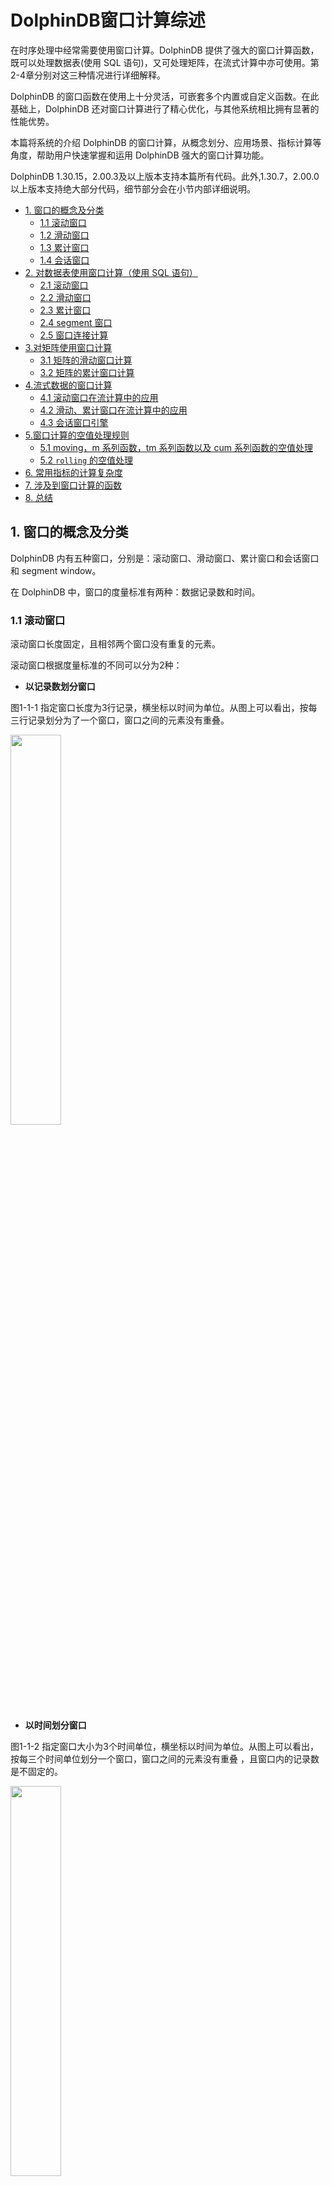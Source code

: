 # DolphinDB窗口计算综述

在时序处理中经常需要使用窗口计算。DolphinDB 提供了强大的窗口计算函数，既可以处理数据表(使用 SQL 语句)，又可处理矩阵，在流式计算中亦可使用。第2-4章分别对这三种情况进行详细解释。

DolphinDB 的窗口函数在使用上十分灵活，可嵌套多个内置或自定义函数。在此基础上，DolphinDB 还对窗口计算进行了精心优化，与其他系统相比拥有显著的性能优势。

本篇将系统的介绍 DolphinDB 的窗口计算，从概念划分、应用场景、指标计算等角度，帮助用户快速掌握和运用 DolphinDB 强大的窗口计算功能。

DolphinDB 1.30.15，2.00.3及以上版本支持本篇所有代码。此外,1.30.7，2.00.0以上版本支持绝大部分代码，细节部分会在小节内部详细说明。

- [1. 窗口的概念及分类](#1-窗口的概念及分类)
  - [1.1 滚动窗口](#11-滚动窗口)
  - [1.2 滑动窗口](#12-滑动窗口)
  - [1.3 累计窗口](#13-累计窗口)
  - [1.4 会话窗口](#14-会话窗口)
- [2. 对数据表使用窗口计算（使用 SQL 语句）](#2-对数据表使用窗口计算使用-sql-语句)
  - [2.1 滚动窗口](#21-滚动窗口)
  - [2.2 滑动窗口](#22-滑动窗口)
  - [2.3 累计窗口](#23-累计窗口)
  - [2.4 segment 窗口](#24-segment-窗口)
  - [2.5 窗口连接计算](#25-窗口连接计算)
- [3.对矩阵使用窗口计算](#3对矩阵使用窗口计算)
  - [3.1 矩阵的滑动窗口计算](#31-矩阵的滑动窗口计算)
  - [3.2 矩阵的累计窗口计算](#32-矩阵的累计窗口计算)
- [4.流式数据的窗口计算](#4流式数据的窗口计算)
  - [4.1 滚动窗口在流计算中的应用](#41-滚动窗口在流计算中的应用)
  - [4.2 滑动、累计窗口在流计算中的应用](#42-滑动累计窗口在流计算中的应用)
  - [4.3 会话窗口引擎](#43-会话窗口引擎)
- [5.窗口计算的空值处理规则](#5窗口计算的空值处理规则)
  - [5.1 moving，m 系列函数，tm 系列函数以及 cum 系列函数的空值处理](#51-movingm-系列函数tm-系列函数以及-cum-系列函数的空值处理)
  - [5.2 `rolling` 的空值处理](#52-rolling-的空值处理)
- [6. 常用指标的计算复杂度](#6-常用指标的计算复杂度)
- [7. 涉及到窗口计算的函数](#7-涉及到窗口计算的函数)
- [8. 总结](#8-总结)




## 1. 窗口的概念及分类

DolphinDB 内有五种窗口，分别是：滚动窗口、滑动窗口、累计窗口和会话窗口和 segment window。

在 DolphinDB 中，窗口的度量标准有两种：数据记录数和时间。

### 1.1 滚动窗口

滚动窗口长度固定，且相邻两个窗口没有重复的元素。

滚动窗口根据度量标准的不同可以分为2种：

* **以记录数划分窗口**

图1-1-1 指定窗口长度为3行记录，横坐标以时间为单位。从图上可以看出，按每三行记录划分为了一个窗口，窗口之间的元素没有重叠。  

<img src="./images/Window_Calculations_in_DolphinDB/1_1_1.png" width=40%>

* **以时间划分窗口**

图1-1-2 指定窗口大小为3个时间单位，横坐标以时间为单位。从图上可以看出，按每三个时间单位划分一个窗口，窗口之间的元素没有重叠 ，且窗口内的记录数是不固定的。

<img src="./images/Window_Calculations_in_DolphinDB/1_1_2.png" width=40%>

### 1.2 滑动窗口

滑动窗口，即指定长度的窗口根据步长进行滑动。与滚动窗口不同，滑动窗口相邻两个窗口可能包括重复的元素。滑动窗口的窗口长度与步长既可为记录数，亦可为时间长度。

滑动窗口根据度量标准的不同可以分为2种：

- **以记录数划分窗口**

图1-2-1 指定窗口大小为6行记录，窗口每次向后滑动1行记录。

<img src="./images/Window_Calculations_in_DolphinDB/1_2_1.png" width=42%>

* **以时间划分窗口**
  * **步长为1行**
  
  图1-2-2 指定窗口大小为3个时间单位，窗口以右边界为基准进行前向计算，窗口每次向后滑动1行记录。
  
  <img src="./images/Window_Calculations_in_DolphinDB/1_2_2.png" width=42%>
  
  * **步长为指定时间长度**  


  图1-2-3 指定窗口大小为4个时间单位，每次向后滑动2个时间单位。

  <img src="./images/Window_Calculations_in_DolphinDB/1_2_3.png" width=45%>


### 1.3 累计窗口

累计窗口，即窗口的起始边界固定，结束边界不断右移，因此窗口长度不断增加。
累计窗口根据度量标准的不同可以分为2种：

* **步长为1行**

图1-3-1 窗口右边界每次右移1行，窗口大小累计增加。

<img src="./images/Window_Calculations_in_DolphinDB/1_3_1.png" width=40%>

* **步长为指定时间长度**

图1-3-2 窗口右边界每次右移2个时间单位，窗口大小累计增加。

<img src="./images/Window_Calculations_in_DolphinDB/1_3_2.png" width=42%>

### 1.4 会话窗口

会话窗口之间的切分，是依据某段时长的空白：若某条数据之后指定时间长度内无数据进入，则该条数据为一个窗口的终点，之后第一条新数据为下一个窗口的起点。会话窗口的窗口长度可变。

<img src="./images/Window_Calculations_in_DolphinDB/1_4.png" width=42%>

#### 1.5 segment 窗口

segment 窗口根据连续的相同元素切分窗口。其窗口长度可变。

<img src="./images/Window_Calculations_in_DolphinDB/1_5.png" width=57%>

## 2. 对数据表使用窗口计算（使用 SQL 语句）

本章将介绍 DolphinDB 在 SQL 中的窗口计算：滚动窗口、滑动窗口、累计窗口，segment 窗口，以及窗口连接。

### 2.1 滚动窗口

#### 2.1.1 时间维度的滚动窗口

在SQL中，可使用 `interval`, `bar`, `dailyAlignedBar` 等函数配合 `group by` 语句实现滚动窗口的聚合计算。

下面的例子根据10:00:00到10:05:59每秒更新的数据，使用 `bar` 函数每2分钟统计一次交易量之和：

```

t=table(2021.11.01T10:00:00..2021.11.01T10:05:59 as time, 1..360 as volume)
select sum(volume) from t group by bar(time, 2m)

# output

bar_time            sum_volume
------------------- ----------
2021.11.01T10:00:00 7260      
2021.11.01T10:02:00 21660     
2021.11.01T10:04:00 36060  

```

`bar` 函数的分组规则是将每条记录最近的能整除 *interval* 参数的时间作为开始时间。对于给定窗口起始时刻（且该时刻不能被 *interval* 整除）的场景，`bar` 函数不适用。
在金融场景中，在交易时段之外也存在一些数据输入，但是在做数据分析的时候并不会用到这些数据；在期货市场，通常涉及到两个交易时间段，有些时段会隔天。`dailyAlignedBar` 函数可以设置每天的起始时间和结束时间，很好地解决了这类场景的聚合计算问题。

以期货市场为例，数据模拟为国内期货市场的两个交易时段，分别为下午1:30-3:00和晚上9:00-凌晨2:30。使用 `dailyAlignedBar` 函数计算每个交易时段中的7分钟均价。


```
sessions = 13:30:00 21:00:00
ts = 2021.11.01T13:30:00..2021.11.01T15:00:00 join 2021.11.01T21:00:00..2021.11.02T02:30:00
ts = ts join (ts+60*60*24)
t = table(ts, rand(10.0, size(ts)) as price)

select avg(price) as price, count(*) as count from t group by dailyAlignedBar(ts, sessions, 7m) as k7

 # output
 
k7                  price             count
------------------- ----------------- -----
2021.11.01T13:30:00 4.815287529108381 420  
2021.11.01T13:37:00 5.265409774828835 420  
2021.11.01T13:44:00 4.984934388122167 420  
...
2021.11.01T14:47:00 5.031795592230213 420  
2021.11.01T14:54:00 5.201864532018313 361  
2021.11.01T21:00:00 4.945093814017518 420 


//如果使用bar函数会不达预期
select avg(price) as price, count(*) as count from t group by bar(ts, 7m) as k7

 # output

k7                  price             count
------------------- ----------------- -----
2021.11.01T13:26:00 5.220721067537347 180       //时间从13:26:00开始，不符合预期
2021.11.01T13:33:00 4.836406542137931 420  
2021.11.01T13:40:00 5.100716347573325 420  
2021.11.01T13:47:00 5.041169475132067 420  
2021.11.01T13:54:00 4.853431270784876 420  
2021.11.01T14:01:00 4.826169502311608 420  
```

期货市场中有一些不活跃的期货，一段时间内可能都没有报价，但是在数据分析的时候需要每2秒输出该期货的数据，这个场景下就需要用到 `interval` 函数进行插值处理。

在以下示例中，缺失值使用前一个值进行填充。如果同一窗口内有重复值，则用最后一个作为输出值。

```
t=table(2021.01.01T01:00:00+(1..5 join 9..11) as time, take(`CLF1,8) as contract, 50..57 as price)

select last(contract) as contract, last(price) as price from t group by interval(time, 2s,"prev") 

 # output

interval_time       contract price
------------------- -------- -----
2021.01.01T01:00:00 CLF1     50   
2021.01.01T01:00:02 CLF1     52   
2021.01.01T01:00:04 CLF1     54   
2021.01.01T01:00:06 CLF1     54   
2021.01.01T01:00:08 CLF1     55   
2021.01.01T01:00:10 CLF1     57   

//如果使用bar函数会不达预期

select last(contract) as contract, last(price) as price from t group by bar(time, 2s)

bar_time            contract price
------------------- -------- -----
2021.01.01T01:00:00 CLF1     50   
2021.01.01T01:00:02 CLF1     52   
2021.01.01T01:00:04 CLF1     54   
2021.01.01T01:00:08 CLF1     55   
2021.01.01T01:00:10 CLF1     57    
```

#### 2.1.2 记录数维度的滚动窗口

除了时间维度可以做滚动窗口计算之外，记录数维度也可以做滚动窗口计算。在股票市场临近收盘的时候，往往一分钟之内的交易量、笔数是非常大的，做策略时如果单从时间维度去触发可能会导致偏差。因此分析师有时会想要从每100笔交易而非每一分钟的角度去做策略，这个时候就可以用 `rolling` 函数实现。

下面是某天股票市场最后一分钟内对每100笔交易做成交量之和的例子：

```
t=table(2021.01.05T02:59:00.000+rand(60000, 2000)).sort!() as time, take(`CL,600) as sym, 10* rand(50, 600) as vol)

select rolling(last,time,100,100) as last_time,rolling(last,t.sym,100,100) as sym, rolling(sum,vol,100,100) as vol_100_sum from t 

 # output (每次结果会因为rand函数结果而不同)

last_time               sym vol_100_sum
----------------------- --- -----------
2021.01.05T02:59:02.949 CL  25270      
2021.01.05T02:59:05.824 CL  21730      
2021.01.05T02:59:08.858 CL  22650      
2021.01.05T02:59:12.296 CL  24610      
2021.01.05T02:59:14.819 CL  24930      
... 
2021.01.05T02:59:57.089 CL  24040      
2021.01.05T02:59:59.958 CL  26230     
```

### 2.2 滑动窗口

使用滑动窗口处理表数据有以下四种情况：

#### 2.2.1 步长为1行，窗口长度为 n 行

此类情况可使用 m 系列函数，`moving `函数，或者 `rolling` 函数。

从1.30.16/2.00.4版本开始，亦可使用 [`window`](https://www.dolphindb.cn/cn/help/Functionalprogramming/TemplateFunctions/window.html) 函数。`window` 函数与 `moving` 函数类似，均为高阶函数，不同的是，`window` 函数更为灵活，不同于 `moving` 函数的窗口右边界是固定的， `window` 函数的左右边界均可自由设定。

下面以[`msum`](https://www.dolphindb.cn/cn/help/130/FunctionsandCommands/FunctionReferences/m/msum.html)为例，滑动计算窗口长度为5行的vol值之和。

```
t=table(2021.11.01T10:00:00 + 0 1 2 5 6 9 10 17 18 30 as time, 1..10 as vol)

select time, vol, msum(vol,5,1) from t

 # output

time                vol msum_vol
------------------- --- --------
2021.11.01T10:00:00 1   1       
2021.11.01T10:00:01 2   3       
2021.11.01T10:00:02 3   6       
2021.11.01T10:00:05 4   10      
2021.11.01T10:00:06 5   15    
...
```

DolphinDB SQL可以通过 `context by` 对各个不同的 symbol 在组内进行窗口计算。`context by` 是DolphinDB 独有的功能，是对标准 SQL 语句的拓展，具体其他用法参照：[`context by`](https://www.dolphindb.cn/cn/help/SQLStatements/contextBy.html)

```
t=table(2021.11.01T10:00:00 + 0 1 2 5 6 9 10 17 18 30 join 0 1 2 5 6 9 10 17 18 30 as time, 1..20 as vol, take(`A,10) join take(`B,10) as sym)

select time, sym, vol, msum(vol,5,1) from t context by sym

 # output

time                sym vol msum_vol
------------------- --- --- --------
2021.11.01T10:00:00 A   1   1       
2021.11.01T10:00:01 A   2   3       
2021.11.01T10:00:02 A   3   6       
...    
2021.11.01T10:00:30 A   10  40      
2021.11.01T10:00:00 B   11  11      
2021.11.01T10:00:01 B   12  23      
...    
2021.11.01T10:00:30 B   20  90 
```

m 系列函数是经过优化的窗口函数，如果想要使用自定义函数做窗口计算，DolphinDB 支持在 `moving` 函数、`window` 函数和 `rolling` 函数中使用自定义聚合函数。下面以 `moving` 嵌套自定义聚合函数为例：

以下的行情数据有四列(代码，日期，close 和 volume)，按照代码分组，组内按日期排序。设定窗口大小为20，在窗口期内按照 volume 排序，取 volume 最大的五条数据的平均 close 的计算。

```
//t是模拟的四列数据
t = table(take(`IBM, 100) as code, 2020.01.01 + 1..100 as date, rand(100,100) + 20 as volume, rand(10,100) + 100.0 as close)

//1.30.15及以上版本可以用一行代码实现
//moving 支持用户使用自定义匿名聚合函数(https://www.dolphindb.cn/cn/help/130/Functionalprogramming/AnonymousFunction.html)
select code, date, moving(defg(vol, close){return close[isort(vol, false).subarray(0:min(5,close.size()))].avg()}, (volume, close), 20) from t context by code 

//其他版本可以用自定义命名聚合函数实现：
defg top_5_close(vol,close){
return close[isort(vol, false).subarray(0:min(5,close.size()))].avg()
}
select code, date, moving(top_5_close,(volume, close), 20) from t context by code 
```

在做数据分析的时候，还会经常用到窗口嵌套窗口的操作。
举一个更复杂的例子：在做 [101 Formulaic Alphas](http://www.followingthetrend.com/?mdocs-file=3424) 中98号因子计算的时候，DolphinDB可以运用窗口嵌套窗口的方法，将原本在C#中需要几百行的代码，简化成几行代码，且计算性能也有接近三个数量级的提升。
trade 表有需要可以自行模拟数据，或用 sample 数据 [CNTRADE](data/window_cal/CNTRADE.zip)。

```
// 输入表trade的schema如下，如需要可自行模拟数据。

name       typeString typeInt 
---------- ---------- ------- 
ts_code    SYMBOL     17             
trade_date DATE       6              
open       DOUBLE     16             
vol        DOUBLE     16             
amount     DOUBLE     16    

// alpha 98 计算：

def normRank(x){
	return rank(x)\x.size()
}

def alpha98SQL(t){
	update t set adv5 = mavg(vol, 5), adv15 = mavg(vol, 15) context by ts_code
	update t set rank_open = normRank(open), rank_adv15 = normRank(adv15) context by trade_date
	update t set decay7 = mavg(mcorr(vwap, msum(adv5, 26), 5), 1..7), decay8 = mavg(mrank(9 - mimin(mcorr(rank_open, rank_adv15, 21), 9), true, 7), 1..8) context by ts_code
	return select ts_code, trade_date, normRank(decay7)-normRank(decay8) as a98 from t context by trade_date 
}

input = select trade_date,ts_code,amount*1000/(vol*100 + 1) as vwap,vol,open from trade
timer alpha98DDBSql = alpha98SQL(input)
```

#### 2.2.2 步长为1行，窗口为指定时间长度

此类情况可使用 tm 系列或者 tmoving 系列函数。

从1.30.16/2.00.4版本开始，亦可使用 [`twindow`](https://www.dolphindb.cn/cn/help/Functionalprogramming/TemplateFunctions/twindow.html) 函数。`twindow` 函数与 `tmoving` 函数类似，均为高阶函数，不同的是，`twindow` 函数更为灵活，不同于 `tmoving` 函数的窗口右边界是固定的， `twindow` 函数的左右边界均可自由设定。

下面以```tmsum```为例，计算滑动窗口长度为5秒的 vol 值之和。

```
//1.30.14，2.00.2以上版本支持 tmsum 函数。
t=table(2021.11.01T10:00:00 + 0 1 2 5 6 9 10 17 18 30 as time, 1..10 as vol)
select time, vol, tmsum(time,vol,5s) from t

 # output
time                vol tmsum_time
------------------- --- ----------
2021.11.01T10:00:00 1   1         
2021.11.01T10:00:01 2   3         
2021.11.01T10:00:02 3   6         
2021.11.01T10:00:05 4   9         
2021.11.01T10:00:06 5   12        
2021.11.01T10:00:09 6   15        
2021.11.01T10:00:10 7   18        
2021.11.01T10:00:17 8   8         
2021.11.01T10:00:18 9   17        
2021.11.01T10:00:30 10  10  
```

实际场景中，计算历史分位的时候也会广泛运用到这类情况的窗口计算，具体在[3.1.1](#311-步长为1行窗口为n行)介绍。

#### 2.2.3  步长为 n 行，窗口为 m 行

此类情况可使用高阶函数 [`rolling`](https://www.dolphindb.cn/cn/help/Functionalprogramming/TemplateFunctions/rolling.html?highlight=rolling)。

下面的例子计算步长为3行，窗口长度为6行的 vol 值之和。与 `interval` 函数不同的是，`rolling` 不会对缺失值进行插值，如果窗口内的元素个数不足窗口大小，该窗口不会被输出。 该例子中，数据一共是10条，在前两个窗口计算完之后，第三个窗口因为只有4条数据，所以不输出第三个窗口的结果。

```
t=table(2021.11.01T10:00:00+0 3 5 6 7 8 15 18 20 29 as time, 1..10 as vol)
select rolling(last,time,6,3) as last_time, rolling(sum,vol,6,3) as sum_vol from t

 # output

last_time           sum_vol
------------------- -------
2021.11.01T10:00:08 21     
2021.11.01T10:00:20 39
```

#### 2.2.4 步长为指定时间长度，窗口为 n 个步长时间

此类情况可使用 `interval` 函数配合 `group by` 语句。下面的例子以5秒为窗口步长，10秒为窗口长度，计算 vol 值之和。

推荐使用1.30.14, 2.00.2及以上版本使用 `interval` 函数。

```
t=table(2021.11.01T10:00:00+0 3 5 6 7 8 15 18 20 29 as time, 1..10 as vol)
select sum(vol) from t group by interval(time, 10s, "null", 5s)

 # output

interval_time       sum_vol
------------------- -------
2021.11.01T10:00:00 21     
2021.11.01T10:00:05 18     
2021.11.01T10:00:10 15       
2021.11.01T10:00:15 24     
2021.11.01T10:00:20 19     
2021.11.01T10:00:25 10    
```

2.1.1.1中 interval 的场景可以看作是窗口长度与步长相等的特殊的滑动窗口，而本节则是窗口长度为 n 倍步长时间的滑动窗口。

### 2.3 累计窗口

累计窗口有两种情况：一种是步长是1行，另一种是步长为指定时间长度。

#### 2.3.1 步长为1行

步长为1行的累计窗口计算在 SQL 中通常直接用 `cum` 系列函数。下面是累计求和 `cumsum` 的例子：

```
t=table(2021.11.01T10:00:00..2021.11.01T10:00:04 join 2021.11.01T10:00:06..2021.11.01T10:00:10 as time,1..10 as vol)
select *, cumsum(vol) from t 

# output

time                vol cum_vol
------------------- --- -------
2021.11.01T10:00:00 1   1      
2021.11.01T10:00:01 2   3      
2021.11.01T10:00:02 3   6      
2021.11.01T10:00:03 4   10     
2021.11.01T10:00:04 5   15     
2021.11.01T10:00:06 6   21     
2021.11.01T10:00:07 7   28     
2021.11.01T10:00:08 8   36     
2021.11.01T10:00:09 9   45     
2021.11.01T10:00:10 10  55     
```

在实际场景中经常会用 cum 系列函数与 `context by` 连用，做分组内累计计算。比如行情数据中，根据各个不同股票的代码，做各自的累计成交量。

```
t=table(2021.11.01T10:00:00 + 0 1 2 5 6 9 10 17 18 30 join 0 1 2 5 6 9 10 17 18 30 as time, 1..20 as vol, take(`A,10) join take(`B,10) as sym)
select*, cumsum(vol) as cumsum_vol from t context by sym

# output

time                vol sym cumsum_vol
------------------- --- --- ----------
2021.11.01T10:00:00 1   A   1         
2021.11.01T10:00:01 2   A   3         
...      
2021.11.01T10:00:18 9   A   45        
2021.11.01T10:00:30 10  A   55        
2021.11.01T10:00:00 11  B   11        
2021.11.01T10:00:01 12  B   23        
...      
2021.11.01T10:00:18 19  B   135       
2021.11.01T10:00:30 20  B   155       
```

#### 2.3.2 步长为指定时间长度

要在SQL中实现步长为指定时间长度的累计窗口计算，可以使用 `bar` 函数搭配 `cgroup by` 来实现。

```
t=table(2021.11.01T10:00:00..2021.11.01T10:00:04 join 2021.11.01T10:00:06..2021.11.01T10:00:10 as time,1..10 as vol)
select sum(vol) from t cgroup by bar(time, 5s) as time order by time

# output

time                sum_vol
------------------- -------
2021.11.01T10:00:00 15     
2021.11.01T10:00:05 45     
2021.11.01T10:00:10 55  
```

### 2.4 segment 窗口

以上所有例子中，窗口大小均固定。在 DolphinDB 中亦可将连续的相同元素作为一个窗口，用 `segment `来实现。实际场景中，`segment` 经常用于逐笔数据中。

下面的例子是根据 order_type 中的数据进行窗口分割，连续相同的 order_type 做累计成交额计算。

```
vol = 0.1 0.2 0.1 0.2 0.1 0.2 0.1 0.2 0.1 0.2 0.1 0.2
order_type = 0 0 1 1 1 2 2 1 1 3 3 2;
t = table(vol,order_type);
select *, cumsum(vol) as cumsum_vol from t context by segment(order_type);

# output

vol order_type cumsum_vol
--- ---------- ----------
0.1 0          0.1       
0.2 0          0.3       
0.1 1          0.1       
0.2 1          0.3       
0.1 1          0.4       
0.2 2          0.2       
0.1 2          0.3       
0.2 1          0.2       
0.1 1          0.3       
0.2 3          0.2       
0.1 3          0.3       
0.2 2          0.2  
```

### 2.5 窗口连接计算

在 DolphinDB 中，除了常规的窗口计算之外，还支持窗口连接计算。即在表连接的同时，进行窗口计算。可以通过  `wj` 和 `pwj` 函数来实现 。

`window join` 基于左表每条记录的时间戳，确定一个时间窗口，并计算对应时间窗口内右表的数据。左表每滑动一条记录，都会与右表窗口计算的结果连接。因为窗口的左右边界均可以指定，也可以为负数，所以也可以看作非常灵活的滑动窗口。

详细用法参见用户手册 [`window join`](https://www.dolphindb.cn/cn/help/SQLStatements/TableJoiners/windowjoin.html?highlight=window)。

```
//data
t1 = table(1 1 2 as sym, 09:56:06 09:56:07 09:56:06 as time, 10.6 10.7 20.6 as price)
t2 = table(take(1,10) join take(2,10) as sym, take(09:56:00+1..10,20) as time, (10+(1..10)\10-0.05) join (20+(1..10)\10-0.05) as bid, (10+(1..10)\10+0.05) join (20+(1..10)\10+0.05) as offer, take(100 300 800 200 600, 20) as volume);

//window join
wj(t1, t2, -5s:0s, <avg(bid)>, `sym`time);

# output

sym time     price  avg_bid           
--- -------- ----- -------
1   09:56:06 10.6 10.3
1   09:56:07 10.7 10.4
2   09:56:06 20.6 20.3        
```


由于窗口可以灵活设置，所以不仅是多表连接的时候会用到，单表内部的窗口计算也可以用到 `window join`。下面的例子可以看作是 t2 表中每一条数据做一个 (time-6s) 到 (time+1s) 的计算。

```
t2 = table(take(1,10) join take(2,10) as sym, take(09:56:00+1..10,20) as time, (10+(1..10)\10-0.05) join (20+(1..10)\10-0.05) as bid, (10+(1..10)\10+0.05) join (20+(1..10)\10+0.05) as offer, take(100 300 800 200 600, 20) as volume);

wj(t2, t2, -6s:1s, <avg(bid)>, `sym`time);

# output

sym time     bid   offer volume avg_bid           
--- -------- ---- ------ ------ --------
1   09:56:01 10.05 10.15 100    10.1
...  
1   09:56:08 10.75 10.85 800    10.5              
1   09:56:09 10.85 10.95 200    10.6
1   09:56:10 10.95 11.05 600    10.65             
2   09:56:01 20.05 20.15 100    20.1
2   09:56:02 20.15 20.25 300    20.15
...
2   09:56:08 20.75 20.85 800    20.5              
2   09:56:09 20.85 20.9  200    20.6
2   09:56:10 20.95 21.05 600    20.65
```

从1.30.16/2.00.4版本开始，亦可使用 `window` 函数以及 `twindow` 函数实现单表内部的灵活窗口计算。

以上 `wj` 的代码也可以用 `twindow` 或 `window` 实现：

```
t2 = table(take(1,10) join take(2,10) as sym, take(09:56:00+1..10,20) as time, (10+(1..10)\10-0.05) join (20+(1..10)\10-0.05) as bid, (10+(1..10)\10+0.05) join (20+(1..10)\10+0.05) as offer, take(100 300 800 200 600, 20) as volume);

//twindow
select *, twindow(avg,t2.bid,t2.time,-6s:1s) from t2 context by sym

//window
select *, window(avg, t2.time.indexedSeries(t2.bid), -6s:1s) from t2 context by sym

# output

sym time     bid   offer volume avg_bid           
--- -------- ---- ------ ------ --------
1   09:56:01 10.05 10.15 100    10.1
...  
1   09:56:08 10.75 10.85 800    10.5              
1   09:56:09 10.85 10.95 200    10.6
1   09:56:10 10.95 11.05 600    10.65             
2   09:56:01 20.05 20.15 100    20.1
2   09:56:02 20.15 20.25 300    20.15
...
2   09:56:08 20.75 20.85 800    20.5              
2   09:56:09 20.85 20.9  200    20.6
2   09:56:10 20.95 21.05 600    20.65
```


## 3.对矩阵使用窗口计算

表的窗口计算在前一章节已经描述，所以在这一章节中着重讨论矩阵的计算。

### 3.1 矩阵的滑动窗口计算

滑动窗口 m 系列函数以及 `window` 函数可以用于处理矩阵，在矩阵每列内进行计算，返回一个与输入矩阵维度相同的矩阵。如果滑动维度为时间，则要先使用 [`setIndexedMatrix!`](https://www.dolphindb.cn/cn/help/FunctionsandCommands/FunctionReferences/s/setIndexedMatrix!.html?highlight=setindex) 函数将矩阵的行与列标签设为索引。这里需要注意的是，行与列标签均须严格递增。

首先我们新建一个矩阵，并将其设为 IndexedMatrix：

```
m=matrix(1..4 join 6, 11..13 join 8..9)
m.rename!(2020.01.01..2020.01.04 join 2020.01.06,`A`B)
m.setIndexedMatrix!();
```

#### 3.1.1 步长为1行，窗口为n行

m 系列函数的参数可以是一个正整数（记录数维度）或一个 duration（时间维度）。通过设定不同的参数，可以指定理想的滑动窗口类型。

以 `msum` 滑动求和为例。以下例子是对一个矩阵内部，对每一列进行窗口长度为3行的滑动求和计算。

```
msum(m,3,1)

# output

           A  B 
           -- --
2020.01.01|1  11
2020.01.02|3  23
2020.01.03|6  36
2020.01.04|9  33
2020.01.06|13 30
```

矩阵运算中，也可以做复杂的窗口嵌套。曾在2.1.2.1节中提到的98号因子也可以在矩阵中通过几行代码实现（trade 表有需要可以自行模拟数据，或用sample数据  [CNTRADE](data/window_cal/CNTRADE.zip)）：

```
// 输入表trade的schema如下，如需要可自行模拟数据：

name       typeString typeInt 
---------- ---------- ------- 
ts_code    SYMBOL     17             
trade_date DATE       6              
open       DOUBLE     16             
vol        DOUBLE     16             
amount     DOUBLE     16   

// alpha 98 的矩阵计算

def prepareDataForDDBPanel(){
	t = select trade_date,ts_code,amount*1000/(vol*100 + 1) as vwap,vol,open from trade 
	return dict(`vwap`open`vol, panel(t.trade_date, t.ts_code, [t.vwap, t.open, t.vol]))
}

def myrank(x) {
	return rowRank(x)\x.columns()
}

def alpha98Panel(vwap, open, vol){
	return myrank(mavg(mcorr(vwap, msum(mavg(vol, 5), 26), 5), 1..7)) - myrank(mavg(mrank(9 - mimin(mcorr(myrank(open), myrank(mavg(vol, 15)), 21), 9), true, 7), 1..8))
}

input = prepareDataForDDBPanel()
alpha98DDBPanel = alpha98Panel(input.vwap, input.open, input.vol)
```

#### 3.1.2 步长为1行，窗口为指定时间

以```msum```滑动求和为例。以下例子是对一个矩阵内部，每一列根据左边的时间列进行窗口大小为3天的滑动求和计算。

```
msum(m,3d)

# output

           A  B 
           -- --
2020.01.01|1  11
2020.01.02|3  23
2020.01.03|6  36
2020.01.04|9  33
2020.01.06|10 17
```

在实际运用中，这类矩阵窗口运算非常常见。比如在做历史分位的计算中，将数据转化为 IndexedMatrix 之后，直接用一行代码就可以得到结果了。

下面例子对 m 矩阵做10年的历史分位计算：

```
//推荐使用1.30.14, 2.00.2及以上版本来使用 mrank 函数。
mrank(m, true, 10y, percent=true)

# output
           A B   
           - ----
2020.01.01|1 1   
2020.01.02|1 1   
2020.01.03|1 1   
2020.01.04|1 0.25
2020.01.06|1 0.4
```

### 3.2 矩阵的累计窗口计算

在矩阵中，累计函数 `cum` 系列也可以直接使用。以 `cumsum` 为例：

```
cumsum(m)

 # output 

            A  B 
           -- --
2020.01.01|1  11
2020.01.02|3  23
2020.01.03|6  36
2020.01.04|10 44
2020.01.06|16 53
```

结果为在矩阵的每一列，计算累计和。

## 4.流式数据的窗口计算

在 DolphindDB 中，设计了许多内置的流计算引擎。有些支持聚合计算，有些则支持滑动窗口或者累计窗口计算，也有针对于流数据的会话窗口引擎，可以满足不同的场景需求。下面根据不同窗口以及引擎分别介绍。

### 4.1 滚动窗口在流计算中的应用

实际场景中，滚动窗口计算在流数据中的应用最为广泛，比如5分钟 k 线，1分钟累计交易量等。滚动窗口在流计算中的应用通过各种时间序列引擎实现。

`createTimeSeriesEngine` 时间序列引擎应用广泛，类似的引擎还有 `createDailyTimeSeriesEngine` 与 `createSessionWindowEngine`。`createDailyTimeSeriesEngine` 与 `dailyAlignedBar`类似，可以指定时间段进行窗口计算，而非按照流入数据的时间窗口聚合计算。`createSessionWindowEngine` 会在4.3中详细介绍。
本节以 `createTimeSeriesEngine` 为例。

下例中，时间序列引擎 timeSeries1 订阅流数据表 trades，实时计算表 trades 中过去1分钟内每只股票交易量之和。

```
share streamTable(1000:0, `time`sym`volume, [TIMESTAMP, SYMBOL, INT]) as trades
output1 = table(10000:0, `time`sym`sumVolume, [TIMESTAMP, SYMBOL, INT])
timeSeries1 = createTimeSeriesEngine(name="timeSeries1", windowSize=60000, step=60000, metrics=<[sum(volume)]>, dummyTable=trades, outputTable=output1, timeColumn=`time, useSystemTime=false, keyColumn=`sym, garbageSize=50, useWindowStartTime=false)
subscribeTable(tableName="trades", actionName="timeSeries1", offset=0, handler=append!{timeSeries1}, msgAsTable=true);

insert into trades values(2018.10.08T01:01:01.785,`A,10)
insert into trades values(2018.10.08T01:01:02.125,`B,26)
insert into trades values(2018.10.08T01:01:10.263,`B,14)
insert into trades values(2018.10.08T01:01:12.457,`A,28)
insert into trades values(2018.10.08T01:02:10.789,`A,15)
insert into trades values(2018.10.08T01:02:12.005,`B,9)
insert into trades values(2018.10.08T01:02:30.021,`A,10)
insert into trades values(2018.10.08T01:04:02.236,`A,29)
insert into trades values(2018.10.08T01:04:04.412,`B,32)
insert into trades values(2018.10.08T01:04:05.152,`B,23)

sleep(10)

select * from output1;

 # output

time                    sym sumVolume
----------------------- --- ---------
2018.10.08T01:02:00.000 A   38       
2018.10.08T01:02:00.000 B   40       
2018.10.08T01:03:00.000 A   25       
2018.10.08T01:03:00.000 B   9       


//to drop the time series engine
dropStreamEngine(`timeSeries1)
unsubscribeTable(tableName="trades", actionName="timeSeries1")
undef("trades",SHARED)
```


### 4.2 滑动、累计窗口在流计算中的应用

另一个常用的引擎是响应式状态引擎 `createReactiveStateEngine`。在这个引擎中，我们可以使用经过优化的状态函数，其中包括累计窗口函数（cum 系列函数）和滑动窗口函数（m 系列函数以及 tm 系列函数）。

`createReactiveStateEngine` 响应式状态引擎的功能非常强大，可以让流数据像 SQL 一样处理，实现批流一体。下面的例子同时展示了 cum 系列函数，m 系列函数和 tm 系列函数在`createReactiveStateEngine` 响应式状态引擎中的作用。

```
//1.30.14，2.00.2以上版本支持tmsum函数。
share streamTable(1000:0, `time`sym`volume, [TIMESTAMP, SYMBOL, INT]) as trades
output2 = table(10000:0, `sym`time`Volume`msumVolume`cumsumVolume`tmsumVolume, [ SYMBOL,TIMESTAMP,INT, INT,INT,INT])
reactiveState1= createReactiveStateEngine(name="reactiveState1", metrics=[<time>,<Volume>,<msum(volume,2,1)>,<cumsum(volume)>,<tmsum(time,volume,2m)>], dummyTable=trades, outputTable=output2, keyColumn="sym")
subscribeTable(tableName="trades", actionName="reactiveState1", offset=0, handler=append!{reactiveState1}, msgAsTable=true);

insert into trades values(2018.10.08T01:01:01.785,`A,10)
insert into trades values(2018.10.08T01:01:02.125,`B,26)
insert into trades values(2018.10.08T01:01:10.263,`B,14)
insert into trades values(2018.10.08T01:01:12.457,`A,28)
insert into trades values(2018.10.08T01:02:10.789,`A,15)
insert into trades values(2018.10.08T01:02:12.005,`B,9)
insert into trades values(2018.10.08T01:02:30.021,`A,10)
insert into trades values(2018.10.08T01:04:02.236,`A,29)
insert into trades values(2018.10.08T01:04:04.412,`B,32)
insert into trades values(2018.10.08T01:04:05.152,`B,23)

sleep(10)

select * from output2

 # output

sym time                    Volume msumVolume cumsumVolume tmsumVolume
--- ----------------------- ------ ---------- ------------ -----------
A   2018.10.08T01:01:01.785 10     10         10           10         
B   2018.10.08T01:01:02.125 26     26         26           26         
A   2018.10.08T01:01:12.457 28     38         38           38         
B   2018.10.08T01:01:10.263 14     40         40           40         
A   2018.10.08T01:02:10.789 15     43         53           53         
B   2018.10.08T01:02:12.005 9      23         49           49         
A   2018.10.08T01:02:30.021 10     25         63           63         
A   2018.10.08T01:04:02.236 29     39         92           54         
B   2018.10.08T01:04:04.412 32     41         81           41         
B   2018.10.08T01:04:05.152 23     55         104          64           

//to drop the reactive state engine

dropAggregator(`reactiveState1)
unsubscribeTable(tableName="trades", actionName="reactiveState1")
undef("trades",SHARED)
```


### 4.3 会话窗口引擎

`createSessionWindowEngine` 可以根据间隔时间（session gap）切分不同的窗口，即当一个窗口在session gap 时间内没有接收到新数据时，窗口会关闭。所以这个引擎中的window size会根据流入数据的情况发生变化。

具体可以看以下例子：

```
share streamTable(1000:0, `time`volume, [TIMESTAMP, INT]) as trades
output1 = keyedTable(`time,10000:0, `time`sumVolume, [TIMESTAMP, INT])
engine_sw = createSessionWindowEngine(name = "engine_sw", sessionGap = 5, metrics = <sum(volume)>, dummyTable = trades, outputTable = output1, timeColumn = `time)
subscribeTable(tableName="trades", actionName="append_engine_sw", offset=0, handler=append!{engine_sw}, msgAsTable=true)

n = 5
timev = 2018.10.12T10:01:00.000 + (1..n)
volumev = (1..n)%1000
insert into trades values(timev, volumev)

n = 5
timev = 2018.10.12T10:01:00.010 + (1..n)
volumev = (1..n)%1000
insert into trades values(timev, volumev)

n = 3
timev = 2018.10.12T10:01:00.020 + (1..n)
volumev = (1..n)%1000
timev.append!(2018.10.12T10:01:00.027 + (1..n))
volumev.append!((1..n)%1000)
insert into trades values(timev, volumev)

select * from trades;

//传入数据如下：

 time                    volume
----------------------- ------
2018.10.12T10:01:00.001 1     
2018.10.12T10:01:00.002 2     
2018.10.12T10:01:00.003 3     
2018.10.12T10:01:00.004 4     
2018.10.12T10:01:00.005 5     
2018.10.12T10:01:00.011 1     
2018.10.12T10:01:00.012 2     
2018.10.12T10:01:00.013 3     
2018.10.12T10:01:00.014 4     
2018.10.12T10:01:00.015 5     
2018.10.12T10:01:00.021 1     
2018.10.12T10:01:00.022 2     
2018.10.12T10:01:00.023 3     
2018.10.12T10:01:00.028 1     
2018.10.12T10:01:00.029 2     
2018.10.12T10:01:00.030 3    


//经过createSessionWindowEngine会话窗口引擎后，根据session gap=5(ms)聚合形成的窗口计算结果为：
select * from output1

time                    sumVolume
----------------------- ---------
2018.10.12T10:01:00.001 15       
2018.10.12T10:01:00.011 15       
2018.10.12T10:01:00.021 6    

// to drop SessionWindowEngine

unsubscribeTable(tableName="trades", actionName="append_engine_sw")
dropAggregator(`engine_sw)
undef("trades",SHARED)
```

## 5.窗口计算的空值处理规则

在 DolphinDB 中，各个窗口函数的空值处理略有不同，本节将阐述各个系列函数空值处理的规则：

### 5.1 moving，m 系列函数，tm 系列函数以及 cum 系列函数的空值处理

在 `mrank`，`tmrank` 以及 `cumrank` 函数中，可以指定 NULL 值是否参与计算。其他窗口函数与聚合函数保持一致，计算时忽略 NULL 值。

`moving` 以及大部分 m 系列函数参数里都有一个可选参数 *minPeriods*。若没有指定 *minPeriods*，结果的前 (*window* - 1) 个元素为NULL；若指定了 *minPeriods*，结果的前 ( *minPeriods* - 1) 个元素为 NULL。如果窗口中的值全为 NULL，该窗口的计算结果为 NULL。*minPeriods* 的默认值为 *window* 之值。

一个简单的例子：

```
m=matrix(1..5, 6 7 8 NULL 10)

//不指定 minPeriods 时，由于 minPeriods 默认值与 window 相等，所以结果的前二行均为 NULL。

msum(m,3)

 #0 #1
-- --
     
     
6  21
9  15
12 18

//若指定 minPeriods=1，结果的前二行不是 NULL 值。

 msum(m,3,1)

 #0 #1
-- --
1  6 
3  13
6  21
9  15
12 18
```

### 5.2 `rolling` 的空值处理

与 `moving`函数不同的是，`rolling` 函数不输出前 (*window* - 1) 个元素的 NULL 值结果。可以通过下面的例子来感受：

t 是一个包含 NULL 值的表，我们分别用 `rolling` 和 `moving` 对 vol 这一列做窗口为3行的求和计算。

```
vol=1 2 3 4 NULL NULL NULL 6 7 8
t= table(vol)

//rolling做窗口为3行的滑动求和计算
rolling(sum,t.vol,3)

 # output
[6,9,7,4,,6,13,21]

//moving做窗口为3行的滑动求和计算
moving(sum,t.vol,3)

 # output
[,,6,9,7,4,,6,13,21]

//rolling做窗口为3行，步长为2行的窗口计算
rolling(sum,t.vol,3,2)

 # output
[6,7,,13]     ///最后的窗口没有足够的元素时，不会输出
```


## 6. 常用指标的计算复杂度

假设共有 n 个元素，窗口大小为 m，那么常用的 m 系列，tm 系列函数都经过了优化，其时间复杂度为 O(n)，即每一次计算结果只会把位置0去掉，加入新的观察值。 而 `mrank` 与其他函数稍许不同，计算速度会比其他的慢，原因是其时间复杂度为O(mn)，与其窗口长度有关，窗口越大，复杂度越高。即每一次都会将结果重置。

`moving`，`tmoving`，`rolling`, `window`, `twindow` 这些高阶函数的复杂度与其参数内的 *func* 有关，是没有做过优化的。所以每一次滑动都是整个窗口对于 `func` 函数进行计算，而非 m 系列，tm 系列函数的增量计算。

故相比于 `moving`，`tmoving`，`rolling`, `window`, 和 `twindow` 这些高阶函数， m 系列和 tm 系列函数对于相同的计算功能会有更好的性能。

一个简单的例子：

```
n=1000000
x=norm(0,1, n);

//moving
timer moving(avg, x, 10);
Time elapsed:  243.331 ms

//rolling
timer moving(avg, x, 10);
Time elapsed: 599.389ms

//mavg
timer mavg(x, 10);
Time elapsed: 3.501ms
```

## 7. 涉及到窗口计算的函数

| 聚合函数   | m系列           | ReactiveStateEngine 是否支持 | tm系列       | ReactiveStateEngine 是否支持 | cum系列           | ReactiveStateEngine 是否支持 |
| :--------- | :-------------- | :--------------------------: | :----------- | :--------------------------: | :---------------- | :--------------------------: |
|            | moving（高阶函数）    |              √               | tmoving（高阶函数） |              √               |                   |                              |
|            | window（高阶函数）    |     可用WndowJoinEngine      | twindow（高阶函数） |     可用WndowJoinEngine      |                   |                              |
| avg        | mavg            |              √               | tmavg        |              √               | cumavg            |              √               |
| sum        | msum            |              √               | tmsum        |              √               | cumsum            |              √               |
| beta       | mbeta           |              √               | tmbeta       |              √               | cumbeta           |              √               |
| corr       | mcorr           |              √               | tmcorr       |              √               | cumcorr           |              √               |
| count      | mcount          |              √               | tmcount      |              √               | cumcount          |              √               |
| covar      | mcovar          |              √               | tmcovar      |              √               | cumcovar          |              √               |
| imax       | mimax           |              √               |              |                              |                   |                              |
| imin       | mimin           |              √               |              |                              |                   |                              |
| max        | mmax            |              √               | tmmax        |              √               | cummax            |              √               |
| min        | mmin            |              √               | tmmin        |              √               | cummin            |              √               |
| first      | mfirst          |              √               | tmfirst      |              √               |                   |                              |
| last       | mlast           |              √               | tmlast       |              √               |                   |                              |
| med        | mmed            |              √               | tmmed        |              √               | cummed            |                              |
| prod       | mprod           |              √               | tmprod       |              √               | cumprod           |              √               |
| var        | mvar            |              √               | tmvar        |              √               | cumvar            |              √               |
| varp       | mvarp           |              √               | tmvarp       |              √               | cumvarp           |              √               |
| std        | mstd            |              √               | tmstd        |              √               | cumstd            |              √               |
| stdp       | mstdp           |              √               | tmstdp       |              √               | cumstdp           |              √               |
| skew       | mskew           |              √               | tmskew       |              √               |                   |                              |
| kurtosis   | mkurtosis       |              √               | tmkurtosis   |              √               |                   |                              |
| percentile | mpercentile     |              √               | tmpercentile |              √               | cumpercentile     |                              |
| rank       | mrank           |              √               | tmrank       |              √               | cumrank           |                              |
| wsum       | mwsum           |              √               | tmwsum       |              √               | cumwsum           |              √               |
| wavg       | mwavg           |              √               | tmwavg       |              √               | cumwavg           |              √               |
| ifirstNot       | mifirstNot           |                             |              |                              |                   |                              |
| ilastNot       | milastNot           |                             |              |                              |                   |                              |
| firstNot   |                 |                              |              |                              | cumfirstNot       |              √               |
| lastNot    |                 |                              |              |                              | cumlastNot        |              √               |
| mad        | mmad            |              √               |              |                              |                   |                              |
|            | move            |              √               | tmove        |              √               |                   |                              |
|            | mslr            |              √               |              |                              |                   |                              |
|            | ema             |              √               |              |                              |                   |                              |
|            | kama            |              √               |              |                              |                   |                              |
|            | sma             |              √               |              |                              |                   |                              |
|            | wma             |              √               |              |                              |                   |                              |
|            | dema            |              √               |              |                              |                   |                              |
|            | tema            |              √               |              |                              |                   |                              |
|            | trima           |              √               |              |                              |                   |                              |
|            | t3              |              √               |              |                              |                   |                              |
|            | ma              |              √               |              |                              |                   |                              |
|            | wilder          |              √               |              |                              |                   |                              |
|            | gema            |              √               |              |                              |                   |                              |
|            | linearTimeTrend |              √               |              |                              |                   |                              |
| mse        | mmse            |                              |              |                              |                   |                              |
|            |                 |                              |              |                              | cumPositiveStreak |                              |

其他涉及窗口的函数：
> deltas, ratios, interval, bar, dailyAlignedBar, coevent, createReactiveStateEngine,
> createDailyTimeSeriesEngine, createReactiveStateEngine, createSessionWindowEngine

## 8. 总结

DolphinDB 中的窗口函数功能非常齐全。合理运用窗口，能够简便地实现各种复杂逻辑，使数据分析步骤更简洁，效率更高。

